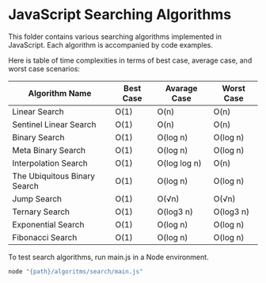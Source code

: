 # JavaScript Searching Algorithms

This folder contains various searching algorithms implemented in JavaScript. Each algorithm is accompanied by code examples.

Here is table of time complexities in terms of best case, average case, and worst case scenarios:

| Algorithm Name               | Best Case | Avarage Case | Worst Case |
| ---------------------------- | --------- | ------------ | ---------- |
| Linear Search                | O(1)      | O(n)         | O(n)       |
| Sentinel Linear Search       | O(1)      | O(n)         | O(n)       |
| Binary Search                | O(1)      | O(log n)     | O(log n)   |
| Meta Binary Search           | O(1)      | O(log n)     | O(log n)   |
| Interpolation Search         | O(1)      | O(log log n) | O(n)       |
| The Ubiquitous Binary Search | O(1)      | O(log n)     | O(log n)   |
| Jump Search                  | O(1)      | O(√n)        | O(√n)      |
| Ternary Search               | O(1)      | O(log3 n)    | O(log3 n)  |
| Exponential Search           | O(1)      | O(log n)     | O(log n)   |
| Fibonacci Search             | O(1)      | O(log n)     | O(log n)   |

To test search algorithms, run main.js in a Node environment.

```bash
node "{path}/algoritms/search/main.js"
```